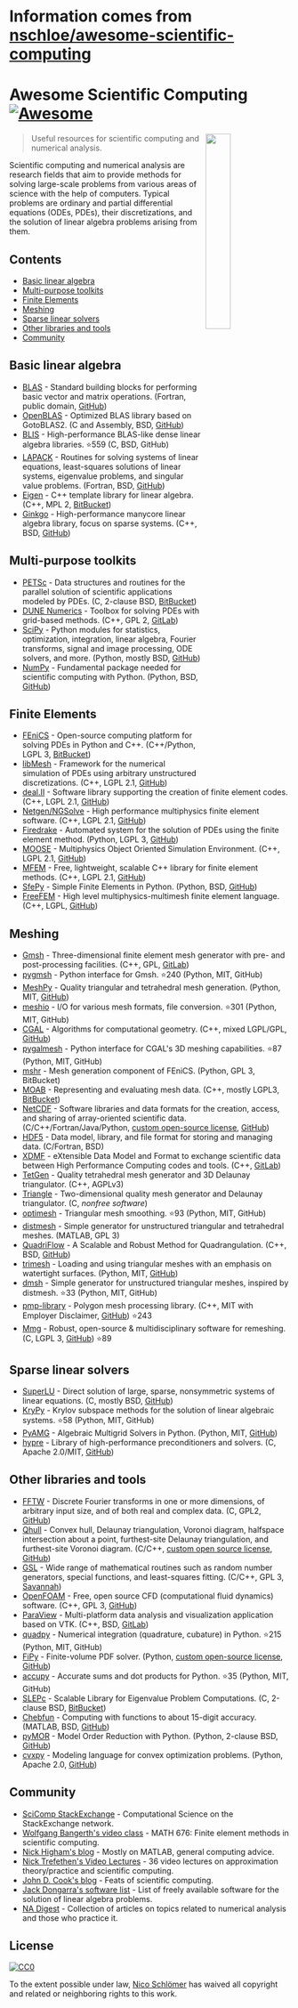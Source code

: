 # Information comes from [nschloe/awesome-scientific-computing](https://github.com/nschloe/awesome-scientific-computing)
# Awesome Scientific Computing [![Awesome](https://awesome.re/badge.svg)](https://awesome.re)


[<img src="https://nschloe.github.io/awesome-scientific-computing/sunglasses.svg" align="right" width="30%">](#readme)

> Useful resources for scientific computing and numerical analysis.

Scientific computing and numerical analysis are research fields that aim to provide
methods for solving large-scale problems from various areas of science with the help of
computers. Typical problems are ordinary and partial differential equations (ODEs,
PDEs), their discretizations, and the solution of linear algebra problems arising from
them.


## Contents

- [Basic linear algebra](#basic-linear-algebra)
- [Multi-purpose toolkits](#multi-purpose-toolkits)
- [Finite Elements](#finite-elements)
- [Meshing](#meshing)
- [Sparse linear solvers](#sparse-linear-solvers)
- [Other libraries and tools](#other-libraries-and-tools)
- [Community](#community)


## Basic linear algebra

- [BLAS](https://www.netlib.org/blas/) - Standard building blocks for performing basic vector and matrix operations.
  (Fortran, public domain, [GitHub](https://github.com/Reference-LAPACK/lapack/tree/master/BLAS))
- [OpenBLAS](https://www.openblas.net) - Optimized BLAS library based on GotoBLAS2.
  (C and Assembly, BSD, [GitHub](https://github.com/xianyi/OpenBLAS))
- [BLIS](https://github.com/flame/blis) - High-performance BLAS-like dense linear algebra libraries. :star:559
  (C, BSD, GitHub)
- [LAPACK](https://www.netlib.org/lapack/) - Routines for solving systems of linear equations, least-squares solutions of linear systems, eigenvalue problems, and singular value problems.
  (Fortran, BSD, [GitHub](https://github.com/Reference-LAPACK/lapack))
- [Eigen](http://eigen.tuxfamily.org/index.php?title=Main_Page) - C++ template library for linear algebra.
  (C++, MPL 2, [BitBucket](https://bitbucket.org/eigen/eigen))
- [Ginkgo](https://ginkgo-project.github.io/) - High-performance manycore linear algebra library, focus on sparse systems.
  (C++, BSD, [GitHub](https://github.com/ginkgo-project/ginkgo))


## Multi-purpose toolkits

- [PETSc](https://www.mcs.anl.gov/petsc/) - Data structures and routines for the parallel solution of scientific applications modeled by PDEs.
  (C, 2-clause BSD, [BitBucket](https://bitbucket.org/petsc/petsc/src))
- [DUNE Numerics](https://www.dune-project.org) - Toolbox for solving PDEs with grid-based methods.
  (C++, GPL 2, [GitLab](https://gitlab.dune-project.org/core/))
- [SciPy](https://www.scipy.org) - Python modules for statistics, optimization, integration, linear algebra, Fourier transforms, signal and image processing, ODE solvers, and more.
  (Python, mostly BSD, [GitHub](https://github.com/scipy/scipy/))
- [NumPy](https://numpy.org/) - Fundamental package needed for scientific computing with Python.
  (Python, BSD, [GitHub](https://github.com/numpy/numpy))


## Finite Elements

- [FEniCS](https://fenicsproject.org) - Open-source computing platform for solving PDEs in Python and C++.
  (C++/Python, LGPL 3, [BitBucket](https://bitbucket.org/fenics-project/))
- [libMesh](https://libmesh.github.io) - Framework for the numerical simulation of PDEs using arbitrary unstructured discretizations.
  (C++, LGPL 2.1, [GitHub](https://github.com/libMesh/libmesh))
- [deal.II](https://dealii.org) - Software library supporting the creation of finite element codes.
  (C++, LGPL 2.1, [GitHub](https://github.com/dealii/dealii))
- [Netgen/NGSolve](https://ngsolve.org) - High performance multiphysics finite element software.
  (C++, LGPL 2.1, [GitHub](https://github.com/NGSolve/netgen))
- [Firedrake](https://www.firedrakeproject.org) - Automated system for the solution of PDEs using the finite element method.
  (Python, LGPL 3, [GitHub](https://github.com/firedrakeproject/firedrake))
- [MOOSE](https://www.mooseframework.org) - Multiphysics Object Oriented Simulation Environment.
  (C++, LGPL 2.1, [GitHub](https://github.com/idaholab/moose))
- [MFEM](https://mfem.org) - Free, lightweight, scalable C++ library for finite element methods.
  (C++, LGPL 2.1, [GitHub](https://github.com/mfem/mfem))
- [SfePy](https://sfepy.org) - Simple Finite Elements in Python.
  (Python, BSD, [GitHub](https://github.com/sfepy/sfepy))
- [FreeFEM](https://freefem.org) - High level multiphysics-multimesh finite element language. (C++, LGPL, [GitHub](https://github.com/FreeFem))

## Meshing

- [Gmsh](http://gmsh.info) - Three-dimensional finite element mesh generator with pre- and post-processing facilities.
  (C++, GPL, [GitLab](https://gitlab.onelab.info/gmsh/gmsh))
- [pygmsh](https://github.com/nschloe/pygmsh) - Python interface for Gmsh. :star:240
  (Python, MIT, GitHub)
- [MeshPy](https://mathema.tician.de/software/meshpy/) - Quality triangular and tetrahedral mesh generation.
  (Python, MIT, [GitHub](https://github.com/inducer/meshpy))
- [meshio](https://github.com/nschloe/meshio) - I/O for various mesh formats, file conversion. :star:301
  (Python, MIT, GitHub)
- [CGAL](https://www.cgal.org) - Algorithms for computational geometry.
  (C++, mixed LGPL/GPL, [GitHub](https://github.com/CGAL/cgal))
- [pygalmesh](https://github.com/nschloe/pygalmesh) - Python interface for CGAL's 3D meshing capabilities. :star:87
  (Python, MIT, GitHub)
- [mshr](https://bitbucket.org/fenics-project/mshr/) - Mesh generation component of FEniCS.
  (Python, GPL 3, BitBucket)
- [MOAB](https://press3.mcs.anl.gov/sigma/moab-library/) - Representing and evaluating mesh data.
  (C++, mostly LGPL3, [BitBucket](https://bitbucket.org/fathomteam/moab/))
- [NetCDF](https://www.unidata.ucar.edu/software/netcdf/) - Software libraries and data formats for the creation, access, and sharing of array-oriented scientific data.
  (C/C++/Fortran/Java/Python, [custom open-source
  license](https://www.unidata.ucar.edu/software/netcdf/copyright.html),
  [GitHub](https://github.com/Unidata/netcdf-c/))
- [HDF5](https://support.hdfgroup.org/HDF5/) - Data model, library, and file format for storing and managing data.
  (C/Fortran, BSD)
- [XDMF](http://www.xdmf.org/index.php/Main_Page) - eXtensible Data Model and Format to exchange scientific data between High Performance Computing codes and tools.
  (C++, [GitLab](https://gitlab.kitware.com/xdmf/xdmf))
- [TetGen](https://www.wias-berlin.de/software/index.jsp?id=TetGen) - Quality tetrahedral mesh generator and 3D Delaunay triangulator.
  (C++, AGPLv3)
- [Triangle](https://www.cs.cmu.edu/~quake/triangle.html) - Two-dimensional quality mesh generator and Delaunay triangulator.
  (C, *nonfree software*)
- [optimesh](https://github.com/nschloe/optimesh) - Triangular mesh smoothing. :star:93
  (Python, MIT, GitHub)
- [distmesh](http://persson.berkeley.edu/distmesh/) - Simple generator for unstructured triangular and tetrahedral meshes.
  (MATLAB, GPL 3)
- [QuadriFlow](https://stanford.edu/~jingweih/papers/quadriflow/) - A Scalable and Robust Method for Quadrangulation.
  (C++, BSD, [GitHub](https://github.com/hjwdzh/QuadriFlow))
- [trimesh](https://trimsh.org/) - Loading and using triangular meshes with an emphasis on watertight surfaces.
  (Python, MIT, [GitHub](https://github.com/mikedh/trimesh))
- [dmsh](https://github.com/nschloe/dmsh) - Simple generator for unstructured triangular meshes, inspired by distmesh. :star:33
  (Python, MIT, GitHub)
- [pmp-library](http://www.pmp-library.org/) - Polygon mesh processing library. (C++, MIT with Employer Disclaimer, [GitHub](https://github.com/pmp-library/pmp-library/)) :star:243
- [Mmg](https://www.mmgtools.org/) - Robust, open-source & multidisciplinary software for remeshing. (C, LGPL 3, [GitHub](https://github.com/MmgTools/mmg)) :star:89

## Sparse linear solvers

- [SuperLU](https://crd-legacy.lbl.gov/~xiaoye/SuperLU/) - Direct solution of large, sparse, nonsymmetric systems of linear equations.
  (C, mostly BSD, [GitHub](https://github.com/xiaoyeli/superlu))
- [KryPy](https://github.com/andrenarchy/krypy) - Krylov subspace methods for the solution of linear algebraic systems. :star:58
  (Python, MIT, GitHub)
- [PyAMG](https://pyamg.github.io) - Algebraic Multigrid Solvers in Python.
  (Python, MIT, [GitHub](https://github.com/pyamg/pyamg))
- [hypre](https://computing.llnl.gov/projects/hypre-scalable-linear-solvers-multigrid-methods) - Library of high-performance preconditioners and solvers.
  (C, Apache 2.0/MIT, [GitHub](https://github.com/hypre-space/hypre))


## Other libraries and tools

- [FFTW](http://www.fftw.org) - Discrete Fourier transforms in one or more dimensions, of arbitrary input size, and of both real and complex data.
  (C, GPL2, [GitHub](https://github.com/FFTW/fftw3))
- [Qhull](http://www.qhull.org) - Convex hull, Delaunay triangulation, Voronoi diagram, halfspace intersection about a point, furthest-site Delaunay triangulation, and furthest-site Voronoi diagram.
  (C/C++, [custom open source license](http://www.qhull.org/COPYING.txt),
  [GitHub](https://github.com/qhull/qhull/))
- [GSL](https://www.gnu.org/software/gsl/) - Wide range of mathematical routines such as random number generators, special functions, and least-squares fitting.
  (C/C++, GPL 3, [Savannah](https://savannah.gnu.org/projects/gsl))
- [OpenFOAM](https://www.openfoam.com) - Free, open source CFD (computational fluid dynamics) software.
  (C++, GPL 3, [GitHub](https://github.com/OpenFOAM/OpenFOAM-dev))
- [ParaView](https://www.paraview.org) - Multi-platform data analysis and visualization application based on VTK.
  (C++, BSD, [GitLab](https://gitlab.kitware.com/paraview/paraview))
- [quadpy](https://github.com/nschloe/quadpy) - Numerical integration (quadrature, cubature) in Python. :star:215
  (Python, MIT, GitHub)
- [FiPy](https://www.ctcms.nist.gov/fipy/) - Finite-volume PDF solver.
  (Python, [custom open-source
  license](https://www.nist.gov/director/copyright-fair-use-and-licensing-statements-srd-data-and-software),
  [GitHub](https://github.com/usnistgov/fipy))
- [accupy](https://github.com/nschloe/accupy) - Accurate sums and dot products for Python. :star:35
  (Python, MIT, GitHub)
- [SLEPc](http://slepc.upv.es) - Scalable Library for Eigenvalue Problem Computations.
  (C, 2-clause BSD, [BitBucket](https://bitbucket.org/slepc/slepc/src/master/))
- [Chebfun](https://www.chebfun.org/) - Computing with functions to about 15-digit accuracy.
  (MATLAB, BSD, [GitHub](https://github.com/chebfun/chebfun))
- [pyMOR](https://pymor.org/) - Model Order Reduction with Python.
  (Python, 2-clause BSD, [GitHub](https://github.com/pymor/pymor/))
- [cvxpy](https://www.cvxpy.org/) - Modeling language for convex optimization problems.
  (Python, Apache 2.0, [GitHub](https://github.com/cvxgrp/cvxpy))


## Community

- [SciComp StackExchange](https://scicomp.stackexchange.com/) - Computational Science on the StackExchange network.
- [Wolfgang Bangerth's video class](https://www.math.colostate.edu/~bangerth/videos.html) - MATH 676: Finite element methods in scientific computing.
- [Nick Higham's blog](https://nickhigham.wordpress.com/) - Mostly on MATLAB, general computing advice.
- [Nick Trefethen's Video Lectures](https://people.maths.ox.ac.uk/trefethen/videos.html) - 36 video lectures on approximation theory/practice and scientific computing.
- [John D. Cook's blog](https://www.johndcook.com/blog/) - Feats of scientific computing.
- [Jack Dongarra's software list](https://www.netlib.org/utk/people/JackDongarra/la-sw.html) - List of freely available software for the solution of linear algebra problems.
- [NA Digest](http://www.netlib.org/na-digest-html/) - Collection of articles on topics related to numerical analysis and those who practice it.

## License

[![CC0](https://mirrors.creativecommons.org/presskit/buttons/88x31/svg/cc-zero.svg)](https://creativecommons.org/publicdomain/zero/1.0/)

To the extent possible under law, [Nico Schlömer](https://github.com/nschloe)
has waived all copyright and related or neighboring rights to this work.

